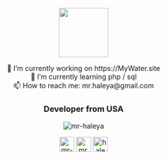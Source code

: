 <p align="center">
  <img width="100" src="https://visitor-badge.glitch.me/badge?page_id=mr-haleya">
</p>

<p align="center">
🔭 I’m currently working on https://MyWater.site <br />
🌱 I’m currently learning php / sql<br />
📫 How to reach me: mr.haleya@gmail.com
</p>

<h3 align="center">Developer from USA</h3>
<p align="center"><img align="center" src="https://github-readme-stats.vercel.app/api?username=mr-haleya&show_icons=true" alt="mr-haleya" /></p>

<p align="center">
<a href="https://stackoverflow.com/users/7915818/mr-haleya" target="blank"><img align="center" src="https://cdn.jsdelivr.net/npm/simple-icons@3.0.1/icons/stackoverflow.svg" alt="mr-haleya" height="30" width="30" /></a>
<a href="https://fb.com/mr.haleya" target="blank"><img align="center" src="https://cdn.jsdelivr.net/npm/simple-icons@3.0.1/icons/facebook.svg" alt="mr.haleya" height="30" width="30" /></a>
<a href="https://instagram.com/hales_tech" target="blank"><img align="center" src="https://cdn.jsdelivr.net/npm/simple-icons@3.0.1/icons/instagram.svg" alt="hales_tech" height="30" width="30" /></a>
</p>
